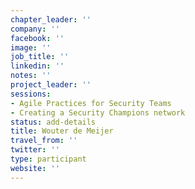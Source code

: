 ```yaml
---
chapter_leader: ''
company: ''
facebook: ''
image: ''
job_title: ''
linkedin: ''
notes: ''
project_leader: ''
sessions:
- Agile Practices for Security Teams
- Creating a Security Champions network
status: add-details
title: Wouter de Meijer
travel_from: ''
twitter: ''
type: participant
website: ''
---
```


<!-- put more details about participant here -->